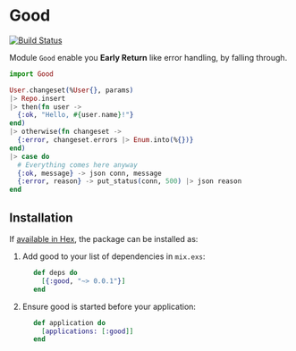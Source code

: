 # Good

[![Build Status](https://travis-ci.org/otiai10/good.svg?branch=master)](https://travis-ci.org/otiai10/good)

Module `Good` enable you **Early Return** like error handling, by falling through.

```elixir
import Good

User.changeset(%User{}, params)
|> Repo.insert
|> then(fn user ->
  {:ok, "Hello, #{user.name}!"}
end)
|> otherwise(fn changeset ->
  {:error, changeset.errors |> Enum.into(%{})}
end)
|> case do
  # Everything comes here anyway
  {:ok, message} -> json conn, message
  {:error, reason} -> put_status(conn, 500) |> json reason
end
```

## Installation

If [available in Hex](https://hex.pm/docs/publish), the package can be installed as:

  1. Add good to your list of dependencies in `mix.exs`:
```elixir
      def deps do
        [{:good, "~> 0.0.1"}]
      end
```
  2. Ensure good is started before your application:
```elixir
      def application do
        [applications: [:good]]
      end
```
